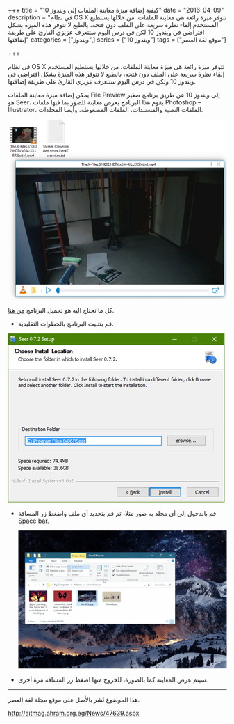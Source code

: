 +++
title = "كيفية إضافة ميزة معاينة الملفات إلى ويندوز 10"
date = "2016-04-09"
description = "في نظام OS X تتوفر ميزة رائعة هي معاينة الملفات، من خلالها يستطيع المستخدم إلقاء نظرة سريعة على الملف دون فتحه، بالطبع لا تتوفر هذه الميزة بشكل افتراضي في ويندوز 10 لكن في درس اليوم ستتعرف عزيزي القارئ على طريقة إضافتها"
categories = ["ويندوز",]
series = ["ويندوز 10"]
tags = ["موقع لغة العصر"]

+++

في نظام OS X تتوفر ميزة رائعة هي ميزة معاينة الملفات، من خلالها يستطيع المستخدم إلقاء نظرة سريعة على الملف دون فتحه، بالطبع لا تتوفر هذه الميزة بشكل افتراضي في ويندوز 10 ولكن في درس اليوم ستتعرف عزيزي القارئ على طريقة إضافتها.

يمكن إضافة ميزة معاينة الملفات File Preview إلى ويندوز 10 عن طريق برنامج صغير هو Seer، يقوم هذا البرنامج بعرض معاينة للصور بما فيها ملفات Photoshop – Illustrator، الملفات النصية والمستندات، الملفات المضغوطة، وأيضا المجلدات.

![1](images/2016-635957857395905879-590.png)

كل ما تحتاج اليه هو تحميل البرنامج [من هنا](https://sourceforge.net/projects/ccseer/?source=typ_redirect).
- قم بتثبيت البرنامج بالخطوات التقليدية.

![2](images/2016-635957857491846494-184.png)

- قم بالدخول إلى أي مجلد به صور مثلا، ثم قم بتحديد أي ملف واضغط زر المسافة Space bar.

  ![](images/seer-1.gif)

- سيتم عرض المعاينة كما بالصورة، للخروج منها اضغط زر المسافة مرة أخرى.

---
هذا الموضوع نٌشر باﻷصل على موقع مجلة لغة العصر.

http://aitmag.ahram.org.eg/News/47639.aspx